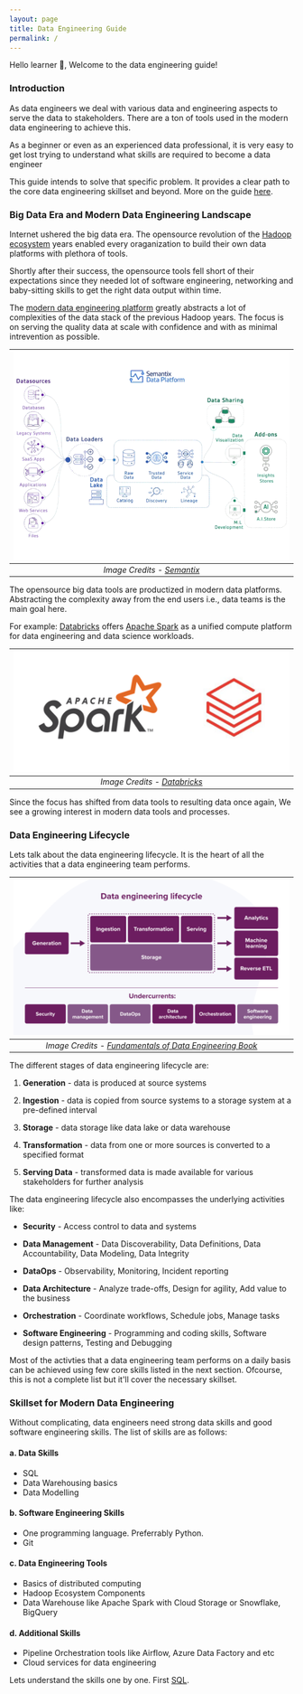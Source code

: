 ```yaml
---
layout: page
title: Data Engineering Guide
permalink: /
---
```


Hello learner 👋, Welcome to the data engineering guide!

### Introduction

As data engineers we deal with various data and engineering aspects to serve the data to stakeholders. There are a ton of tools used in the modern data engineering to achieve this.

As a beginner or even as an experienced data professional, it is very easy to get lost trying to understand what skills are required to become a data engineer

This guide intends to solve that specific problem. It provides a clear path to the core data engineering skillset and beyond. More on the guide [here](https://www.learndataengineering.guide/faqs/).

### Big Data Era and Modern Data Engineering Landscape

Internet ushered the big data era. The opensource revolution of the [Hadoop ecosystem](https://www.geeksforgeeks.org/hadoop-ecosystem/) years enabled every oraganization to build their own data platforms with plethora of tools.

Shortly after their success, the opensource tools fell short of their expectations since they needed lot of software engineering, networking and baby-sitting skills to get the right data output within time.

The [modern data engineering platform](https://towardsdatascience.com/the-building-blocks-of-a-modern-data-platform-92e46061165) greatly abstracts a lot of complexities of the data stack of the previous Hadoop years. The focus is on serving the quality data at scale with confidence and with as minimal intrevention as possible.

| ![ModernDataEngineering](../assets/img/index.md/ModernDataEngineeringPlatform.gif) |
|:--:|
| *Image Credits - [Semantix](https://docs.semantix.cloud/)*|

The opensource big data tools are productized in modern data platforms. Abstracting the complexity away from the end users i.e., data teams is the main goal here.

For example: [Databricks](https://www.databricks.com/) offers [Apache Spark](https://spark.apache.org/) as a unified compute platform for data engineering and data science workloads.

| ![ApacheSparkDatabrick](../assets/img/index.md/spark-databricks.png) |
|:--:|
| *Image Credits - [Databricks](https://www.databricks.com/)*|

Since the focus has shifted from data tools to resulting data once again, We see a growing interest in modern data tools and processes.

### Data Engineering Lifecycle

Lets talk about the data engineering lifecycle. It is the heart of all the activities that a data engineering team performs.

| ![Data Engineering Lifecycle](../assets/img/index.md/data-engineering-lifecycle.jpeg) |
|:--:|
| *Image Credits - [Fundamentals of Data Engineering Book](https://xebia.com/blog/fundamentals-of-data-engineering/)*|

The different stages of data engineering lifecycle are:

1. **Generation** - data is produced at source systems

2. **Ingestion** - data is copied from source systems to a storage system at a pre-defined interval

3. **Storage** - data storage like data lake or data warehouse

4. **Transformation** - data from one or more sources is converted to a specified format

5. **Serving Data** - transformed data is made available for various stakeholders for further analysis

The data engineering lifecycle also encompasses the underlying activities like:

- **Security** - Access control to data and systems

- **Data Management** - Data Discoverability, Data Definitions, Data Accountability, Data Modeling, Data Integrity

- **DataOps** - Observability, Monitoring, Incident reporting

- **Data Architecture** - Analyze trade-offs, Design for agility, Add value to the business

- **Orchestration** - Coordinate workflows, Schedule jobs, Manage tasks

- **Software Engineering** - Programming and coding skills, Software design patterns, Testing and Debugging

Most of the activties that a data engineering team performs on a daily basis can be achieved using few core skills listed in the next section. Ofcourse, this is not a complete list but it'll cover the necessary skillset.

### Skillset for Modern Data Engineering

Without complicating, data engineers need strong data skills and good software engineering skills. The list of skills are as follows:

#### a. Data Skills

- SQL
- Data Warehousing basics
- Data Modelling

#### b. Software Engineering Skills

- One programming language. Preferrably Python.
- Git

#### c. Data Engineering Tools

- Basics of distributed computing
- Hadoop Ecosystem Components
- Data Warehouse like Apache Spark with Cloud Storage or Snowflake, BigQuery

#### d. Additional Skills

- Pipeline Orchestration tools like Airflow, Azure Data Factory and etc
- Cloud services for data engineering

Lets understand the skills one by one. First [SQL](https://www.learndataengineering.guide/sql-for-data-engineers).
